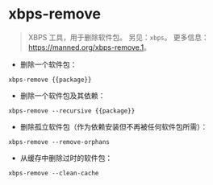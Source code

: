 # xbps-remove

> XBPS 工具，用于删除软件包。
> 另见：`xbps`。
> 更多信息：<https://manned.org/xbps-remove.1>。

- 删除一个软件包：

`xbps-remove {{package}}`

- 删除一个软件包及其依赖：

`xbps-remove --recursive {{package}}`

- 删除孤立软件包（作为依赖安装但不再被任何软件包所需）：

`xbps-remove --remove-orphans`

- 从缓存中删除过时的软件包：

`xbps-remove --clean-cache`